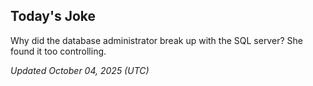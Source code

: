 ## Today's Joke
Why did the database administrator break up with the SQL server? She found it too controlling.

*Updated October 04, 2025 (UTC)*
